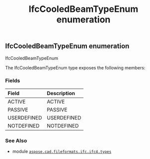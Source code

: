 ﻿---
title: IfcCooledBeamTypeEnum enumeration
second_title: Aspose.CAD for Python via .NET API References
description: 
type: docs
weight: 2340
url: /aspose.cad.fileformats.ifc.ifc4.types/ifccooledbeamtypeenum/
is_root: false
---

## IfcCooledBeamTypeEnum enumeration

IfcCooledBeamTypeEnum



The IfcCooledBeamTypeEnum type exposes the following members:

### Fields
| Field | Description |
| :- | :- |
| ACTIVE | ACTIVE |
| PASSIVE | PASSIVE |
| USERDEFINED | USERDEFINED |
| NOTDEFINED | NOTDEFINED |



### See Also
* module [`aspose.cad.fileformats.ifc.ifc4.types`](..)
